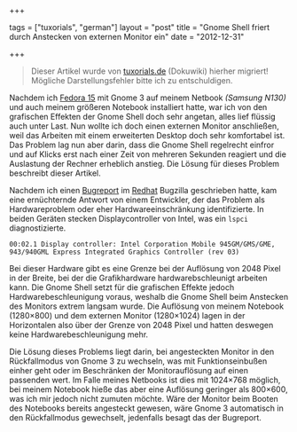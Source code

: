 +++

tags = ["tuxorials", "german"]
layout = "post"
title = "Gnome Shell friert durch Anstecken von externen Monitor ein"
date = "2012-12-31"

+++

>
> Dieser Artikel wurde von [tuxorials.de](http://tuxorials.de) (Dokuwiki) hierher migriert!
> Mögliche Darstellungsfehler bitte ich zu entschuldigen.
>


Nachdem ich [Fedora
15](http://fedoraproject.org "http://fedoraproject.org") mit Gnome 3 auf
meinem Netbook *(Samsung N130)* und auch meinem größeren Notebook
installiert hatte, war ich von den grafischen Effekten der Gnome Shell
doch sehr angetan, alles lief flüssig auch unter Last. Nun wollte ich
doch einen externen Monitor anschließen, weil das Arbeiten mit einem
erweiterten Desktop doch sehr komfortabel ist. Das Problem lag nun aber
darin, dass die Gnome Shell regelrecht einfror und auf Klicks erst nach
einer Zeit von mehreren Sekunden reagiert und die Auslastung der Rechner
erheblich anstieg. Die Lösung für dieses Problem beschreibt dieser
Artikel.

Nachdem ich einen
[Bugreport](https://bugzilla.redhat.com/show_bug.cgi?id=704764 "https://bugzilla.redhat.com/show_bug.cgi?id=704764")
im [Redhat](http://redhat.com "http://redhat.com") Bugzilla geschrieben
hatte, kam eine ernüchternde Antwort von einem Entwickler, der das
Problem als Hardwareproblem oder eher Hardwareeinschränkung
identifizierte. In beiden Geräten stecken Displaycontroller von Intel,
was ein `lspci` diagnostizierte.

```
00:02.1 Display controller: Intel Corporation Mobile 945GM/GMS/GME, 943/940GML Express Integrated Graphics Controller (rev 03)
```

Bei dieser Hardware gibt es eine Grenze bei der Auflösung von 2048 Pixel
in der Breite, bei der die Grafikhardware hardwarebschleunigt arbeiten
kann. Die Gnome Shell setzt für die grafischen Effekte jedoch
Hardwarebeschleunigung voraus, weshalb die Gnome Shell beim Anstecken
des Monitors extrem langsam wurde. Die Auflösung von meinem Notebook
(1280×800) und dem externen Monitor (1280×1024) lagen in der
Horizontalen also über der Grenze von 2048 Pixel und hatten deswegen
keine Hardwarebeschleunigung mehr.

Die Lösung dieses Problems liegt darin, bei angesteckten Monitor in den
Rückfallmodus von Gnome 3 zu wechseln, was mit Funktionseinbußen einher
geht oder im Beschränken der Monitorauflösung auf einen passenden wert.
Im Falle meines Netbooks ist dies mit 1024×768 möglich, bei meinem
Notebook hieße das aber eine Auflösung geringer als 800×600, was ich mir
jedoch nicht zumuten möchte. Wäre der Monitor beim Booten des Notebooks
bereits angesteckt gewesen, wäre Gnome 3 automatisch in den
Rückfallmodus gewechselt, jedenfalls besagt das der Bugreport.
